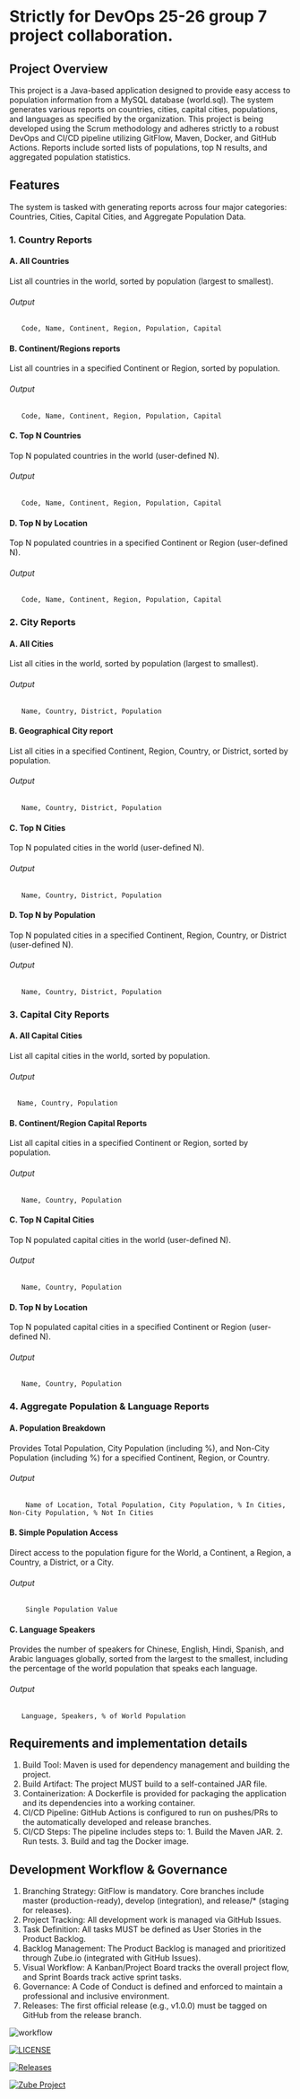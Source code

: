 # Strictly for DevOps 25-26 group 7 project collaboration.

## Project Overview

This project is a Java-based application designed to provide easy access to population information from a MySQL database (world.sql). 
The system generates various reports on countries, cities, capital cities, populations, and languages as specified by the organization. 
This project is being developed using the Scrum methodology and adheres strictly to a robust DevOps and CI/CD pipeline utilizing GitFlow, Maven, Docker, and GitHub Actions. 
Reports include sorted lists of populations, top N results, and aggregated population statistics.
## Features
The system is tasked with generating reports across four major categories: Countries, Cities, Capital Cities, and Aggregate Population Data.
### 1. Country Reports
  #### A. All Countries
List all countries in the world, sorted by population (largest to smallest).
  ###### Output
       Code, Name, Continent, Region, Population, Capital
  #### B. Continent/Regions reports       
List all countries in a specified Continent or Region, sorted by population.
###### Output
       Code, Name, Continent, Region, Population, Capital
  #### C. Top N Countries      
Top N populated countries in the world (user-defined N).
###### Output
       Code, Name, Continent, Region, Population, Capital
  #### D. Top N by Location     
Top N populated countries in a specified Continent or Region (user-defined N).
###### Output
       Code, Name, Continent, Region, Population, Capital
       
### 2. City Reports
  #### A. All Cities
List all cities in the world, sorted by population (largest to smallest).
  ###### Output
       Name, Country, District, Population
   #### B. Geographical City report
List all cities in a specified Continent, Region, Country, or District, sorted by population.
  ###### Output
       Name, Country, District, Population
  #### C. Top N Cities
Top N populated cities in the world (user-defined N).
  ###### Output
       Name, Country, District, Population
  #### D. Top N by Population
Top N populated cities in a specified Continent, Region, Country, or District (user-defined N).
  ###### Output
       Name, Country, District, Population     

### 3. Capital City Reports
  #### A. All Capital Cities
List all capital cities in the world, sorted by population.
  ###### Output
      Name, Country, Population
   #### B. Continent/Region Capital Reports
List all capital cities in a specified Continent or Region, sorted by population.
  ###### Output
       Name, Country, Population
  #### C. Top N Capital Cities
Top N populated capital cities in the world (user-defined N).
  ###### Output
       Name, Country, Population
  #### D. Top N by Location
Top N populated capital cities in a specified Continent or Region (user-defined N).
  ###### Output
       Name, Country, Population    

### 4. Aggregate Population & Language Reports
  #### A. Population Breakdown
Provides Total Population, City Population (including %), and Non-City Population (including %) for a specified Continent, Region, or Country.
  ###### Output
        Name of Location, Total Population, City Population, % In Cities, Non-City Population, % Not In Cities
   #### B. Simple Population Access
Direct access to the population figure for the World, a Continent, a Region, a Country, a District, or a City.
  ###### Output
        Single Population Value
  #### C. Language Speakers
Provides the number of speakers for Chinese, English, Hindi, Spanish, and Arabic languages globally, sorted from the largest to the smallest, including the percentage of the world population that speaks each language.
  ###### Output
       Language, Speakers, % of World Population

  ## Requirements and implementation details
  
 1. Build Tool: Maven is used for dependency management and building the project.
 2. Build Artifact: The project MUST build to a self-contained JAR file.
 3. Containerization: A Dockerfile is provided for packaging the application and its dependencies into a working container.
 4. CI/CD Pipeline: GitHub Actions is configured to run on pushes/PRs to the automatically developed and release branches.
 5. CI/CD Steps: The pipeline includes steps to: 1. Build the Maven JAR. 2. Run tests. 3. Build and tag the Docker image.
  
 
  ## Development Workflow & Governance
  
  1. Branching Strategy: GitFlow is mandatory. Core branches include master (production-ready), develop (integration), and release/* (staging for releases).
  2. Project Tracking: All development work is managed via GitHub Issues.
  3. Task Definition: All tasks MUST be defined as User Stories in the Product Backlog.
  4. Backlog Management: The Product Backlog is managed and prioritized through Zube.io (integrated with GitHub Issues).
  5. Visual Workflow: A Kanban/Project Board tracks the overall project flow, and Sprint Boards track active sprint tasks.
  6. Governance: A Code of Conduct is defined and enforced to maintain a professional and inclusive environment.
  7. Releases: The first official release (e.g., v1.0.0) must be tagged on GitHub from the release branch.
  
     
  

![workflow](https://github.com/ElGold3n/GROUP-7-DEV-OP-25---26/actions/workflows/main.yml/badge.svg)

[![LICENSE](https://img.shields.io/github/license/ElGold3n/devops.svg?style=flat-square)](https://github.com/ElGold3n/devops/blob/master/LICENSE)

[![Releases](https://img.shields.io/github/release/ElGold3n/devops/all.svg?style=flat-square)](https://github.com/ElGold3n/devops/releases)

[![Zube Project](https://img.shields.io/badge/Project-Zube.io-blue?style=flat-square)](https://zube.io/group-7-dev-op-25-26/WorldPopulationReportingSystem)



